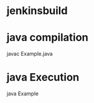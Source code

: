 jenkinsbuild
================
java compilation
===============
javac Example.java


java Execution
===============
java Example

